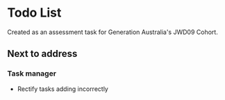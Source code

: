 # Todo List
Created as an assessment task for Generation Australia's JWD09 Cohort.

## Next to address
### Task manager
- Rectify tasks adding incorrectly